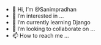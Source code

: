 - 👋 Hi, I’m @Sanimpradhan
- 👀 I’m interested in ...
- 🌱 I’m currently learning Django
- 💞️ I’m looking to collaborate on ...
- 📫 How to reach me ...

<!---
Sanimpradhan/Sanimpradhan is a ✨ special ✨ repository because its `README.md` (this file) appears on your GitHub profile.
You can click the Preview link to take a look at your changes.
--->
